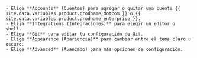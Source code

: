     - Elige **Accounts** (Cuentas) para agregar o quitar una cuenta {{ site.data.variables.product.prodname_dotcom }} o {{ site.data.variables.product.prodname_enterprise }}.
    - Elija **Integrations (Integraciones)** para elegir un editor o shell.
    - Elige **Git** para editar tu configuración de Git.
    - Elige **Appearance (Apariencia)** para cambiar entre el tema claro u oscuro.
    - Elige **Advanced** (Avanzado) para más opciones de configuración.
